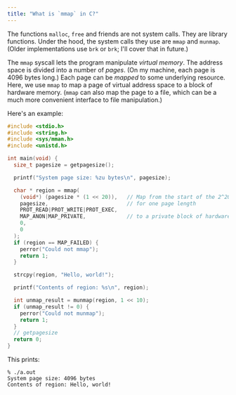 ```yaml
---
title: "What is `mmap` in C?"
---
```


The functions `malloc`, `free` and friends are not system calls. They are library functions. Under the hood, the system calls they use are `mmap` and `munmap`. (Older implementations use `brk` or `brk`; I'll cover that in future.)

The `mmap` syscall lets the program manipulate _virtual memory_. The address space is divided into a number of _pages_. (On my machine, each page is 4096 bytes long.) Each page can be _mapped_ to some underlying resource. Here, we use `mmap` to map a page of virtual address space to a block of hardware memory. (`mmap` can also map the page to a file, which can be a much more convenient interface to file manipulation.)

Here's an example:

```c
#include <stdio.h>
#include <string.h>
#include <sys/mman.h>
#include <unistd.h>

int main(void) {
  size_t pagesize = getpagesize();

  printf("System page size: %zu bytes\n", pagesize);

  char * region = mmap(
    (void*) (pagesize * (1 << 20)),   // Map from the start of the 2^20th page
    pagesize,                         // for one page length
    PROT_READ|PROT_WRITE|PROT_EXEC,
    MAP_ANON|MAP_PRIVATE,             // to a private block of hardware memory
    0,
    0
  );
  if (region == MAP_FAILED) {
    perror("Could not mmap");
    return 1;
  }

  strcpy(region, "Hello, world!");

  printf("Contents of region: %s\n", region);

  int unmap_result = munmap(region, 1 << 10);
  if (unmap_result != 0) {
    perror("Could not munmap");
    return 1;
  }
  // getpagesize
  return 0;
}
```

This prints:

```
% ./a.out
System page size: 4096 bytes
Contents of region: Hello, world!
```

